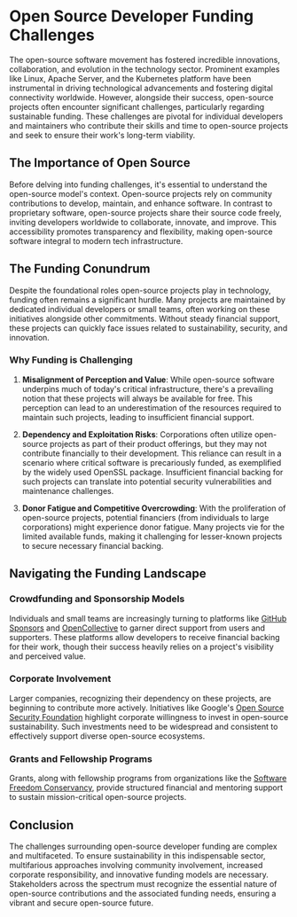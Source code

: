 # Open Source Developer Funding Challenges

The open-source software movement has fostered incredible innovations, collaboration, and evolution in the technology sector. Prominent examples like Linux, Apache Server, and the Kubernetes platform have been instrumental in driving technological advancements and fostering digital connectivity worldwide. However, alongside their success, open-source projects often encounter significant challenges, particularly regarding sustainable funding. These challenges are pivotal for individual developers and maintainers who contribute their skills and time to open-source projects and seek to ensure their work's long-term viability.

## The Importance of Open Source

Before delving into funding challenges, it's essential to understand the open-source model's context. Open-source projects rely on community contributions to develop, maintain, and enhance software. In contrast to proprietary software, open-source projects share their source code freely, inviting developers worldwide to collaborate, innovate, and improve. This accessibility promotes transparency and flexibility, making open-source software integral to modern tech infrastructure.

## The Funding Conundrum

Despite the foundational roles open-source projects play in technology, funding often remains a significant hurdle. Many projects are maintained by dedicated individual developers or small teams, often working on these initiatives alongside other commitments. Without steady financial support, these projects can quickly face issues related to sustainability, security, and innovation.

### Why Funding is Challenging

1. **Misalignment of Perception and Value**: While open-source software underpins much of today's critical infrastructure, there's a prevailing notion that these projects will always be available for free. This perception can lead to an underestimation of the resources required to maintain such projects, leading to insufficient financial support.

2. **Dependency and Exploitation Risks**: Corporations often utilize open-source projects as part of their product offerings, but they may not contribute financially to their development. This reliance can result in a scenario where critical software is precariously funded, as exemplified by the widely used OpenSSL package. Insufficient financial backing for such projects can translate into potential security vulnerabilities and maintenance challenges.

3. **Donor Fatigue and Competitive Overcrowding**: With the proliferation of open-source projects, potential financiers (from individuals to large corporations) might experience donor fatigue. Many projects vie for the limited available funds, making it challenging for lesser-known projects to secure necessary financial backing.

## Navigating the Funding Landscape

### Crowdfunding and Sponsorship Models

Individuals and small teams are increasingly turning to platforms like [GitHub Sponsors](https://github.com/sponsors) and [OpenCollective](https://opencollective.com/) to garner direct support from users and supporters. These platforms allow developers to receive financial backing for their work, though their success heavily relies on a project's visibility and perceived value.

### Corporate Involvement

Larger companies, recognizing their dependency on these projects, are beginning to contribute more actively. Initiatives like Google's [Open Source Security Foundation](https://openssf.org/) highlight corporate willingness to invest in open-source sustainability. Such investments need to be widespread and consistent to effectively support diverse open-source ecosystems.

### Grants and Fellowship Programs

Grants, along with fellowship programs from organizations like the [Software Freedom Conservancy](https://sfconservancy.org/), provide structured financial and mentoring support to sustain mission-critical open-source projects. 

## Conclusion

The challenges surrounding open-source developer funding are complex and multifaceted. To ensure sustainability in this indispensable sector, multifarious approaches involving community involvement, increased corporate responsibility, and innovative funding models are necessary. Stakeholders across the spectrum must recognize the essential nature of open-source contributions and the associated funding needs, ensuring a vibrant and secure open-source future.